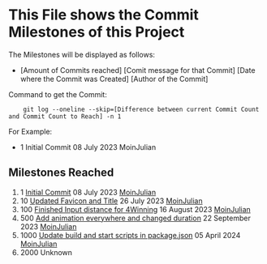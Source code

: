 # This File shows the Commit Milestones of this Project

The Milestones will be displayed as follows:

- [Amount of Commits reached] [Comit message for that Commit] [Date where the Commit was Created] [Author of the Commit]

Command to get the Commit:

```
    git log --oneline --skip=[Difference between current Commit Count and Commit Count to Reach] -n 1
```

For Example:

- 1 Initial Commit 08 July 2023 MoinJulian

## Milestones Reached

1. 1 [Initial Commit](https://github.com/RealGolf/Golf/commit/2a0cf7ffd6ff01249d01a75327bac2a01aa1e262) 08 July 2023 [MoinJulian](github.com/moinjulian.com)
2. 10 [Updated Favicon and Title](https://github.com/realgolf/Golf/commit/d4eafbb0bf16b25f3e6b1fa0869ad38f01d08b70) 26 July 2023 [MoinJulian](github.com/moinjulian.com)
3. 100 [Finished Input distance for 4Winning](https://github.com/realgolf/Golf/commit/154256d4404b18b859c189f1953f8bd572275b52) 16 August 2023 [MoinJulian](github.com/moinjulian.com)
4. 500 [Add animation everywhere and changed duration](https://github.com/realgolf/Golf/commit/0ba90af81515a38757850dc53ad9133badc6e2f5) 22 September 2023 [MoinJulian](github.com/moinjulian.com)
5. 1000 [Update build and start scripts in package.json](https://github.com/realgolf/Golf/commit/73f1e6c0d8199f1d826f5a44ec50c9e29262c8e8) 05 April 2024 [MoinJulian](github.com/moinjulian.com)
6. 2000 Unknown
